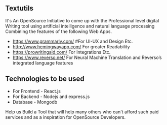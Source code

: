 ## Textutils
It's An OpenSource Initiative to come up with the Professional level digital Writing tool using artificial intelligence and natural language processing Combining the features of the following Web Apps.

- https://www.grammarly.com/
      #For UI-UX and Design Etc.
- http://www.hemingwayapp.com/  For greater Readability 
- https://prowritingaid.com/    For Integrations Etc.
- https://www.reverso.net/      For Neural Machine Translation and Reverso’s integrated language features

## Technologies to be used
- For Frontend - React.js 
- For Backend  - Nodejs and express.js
- Database     - Mongodb

Help us Build a Tool that will help many others who can't afford such paid services and as a inspiration for OpenSource Developers.

